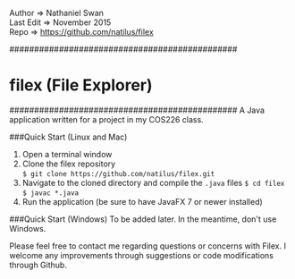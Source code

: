 Author    => Nathaniel Swan<br>
Last Edit => November 2015<br>
Repo      => https://github.com/natilus/filex<br>


##############################################
# filex (File Explorer)
##############################################
A Java application written for a project in my COS226 class.

###Quick Start (Linux and Mac)
1) Open a terminal window<br>
2) Clone the filex repository<br>
  `$ git clone https://github.com/natilus/filex.git`<br>
3) Navigate to the cloned directory and compile the `.java` files
  `$ cd filex`<br>
  `$ javac *.java`<br>
4) Run the application (be sure to have JavaFX 7 or newer installed)

###Quick Start (Windows)
To be added later. In the meantime, don't use Windows.

Please feel free to contact me regarding questions or concerns with Filex. I welcome any improvements through suggestions or code modifications through Github.


